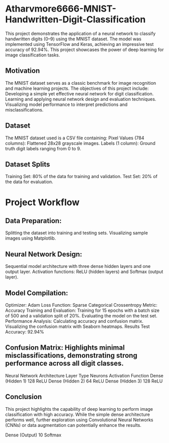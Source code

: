 # Atharvmore6666-MNIST-Handwritten-Digit-Classification
This project demonstrates the application of a neural network to classify handwritten digits (0–9) using the MNIST dataset. The model was implemented using TensorFlow and Keras, achieving an impressive test accuracy of 92.94%. This project showcases the power of deep learning for image classification tasks.

## Motivation
The MNIST dataset serves as a classic benchmark for image recognition and machine learning projects. The objectives of this project include:
Developing a simple yet effective neural network for digit classification.
Learning and applying neural network design and evaluation techniques.
Visualizing model performance to interpret predictions and misclassifications.

## Dataset
The MNIST dataset used is a CSV file containing:
Pixel Values (784 columns): Flattened 28x28 grayscale images.
Labels (1 column): Ground truth digit labels ranging from 0 to 9.
## Dataset Splits
Training Set: 80% of the data for training and validation.
Test Set: 20% of the data for evaluation.
# Project Workflow
## Data Preparation:
Splitting the dataset into training and testing sets.
Visualizing sample images using Matplotlib.
## Neural Network Design:
Sequential model architecture with three dense hidden layers and one output layer.
Activation functions: ReLU (hidden layers) and Softmax (output layer).
## Model Compilation:
Optimizer: Adam
Loss Function: Sparse Categorical Crossentropy
Metric: Accuracy
Training and Evaluation:
Training for 15 epochs with a batch size of 500 and a validation split of 20%.
Evaluating the model on the test set.
Performance Analysis:
Calculating accuracy and confusion matrix.
Visualizing the confusion matrix with Seaborn heatmaps.
Results
Test Accuracy: 92.94%
## Confusion Matrix: Highlights minimal misclassifications, demonstrating strong performance across all digit classes.
Neural Network Architecture
Layer Type	Neurons	Activation Function
Dense (Hidden 1)	128	ReLU
Dense (Hidden 2)	64	ReLU
Dense (Hidden 3)	128	ReLU
## Conclusion
This project highlights the capability of deep learning to perform image classification with high accuracy. While the simple dense architecture performs well, further exploration using Convolutional Neural Networks (CNNs) or data augmentation can potentially enhance the results.


Dense (Output)	10	Softmax
